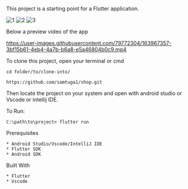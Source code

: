 This project is a starting point for a Flutter application.

![1](https://user-images.githubusercontent.com/79772304/163966120-5c6cf55d-e5b2-4f55-a3c7-9b4c987efd1d.png)
![2](https://user-images.githubusercontent.com/79772304/163966161-95f8eb84-7642-4d3c-9de4-3194892f6ccf.png)
![3](https://user-images.githubusercontent.com/79772304/163966200-abe1646c-1e65-49b1-9574-87accab4534d.png)

Below a preview video of the app

https://user-images.githubusercontent.com/79772304/163967357-3bf15b61-4eb4-4a7b-b6a8-e5a46804b0c9.mp4

To clone this project, open your terminal or cmd
```
cd folder/to/clone-into/
```
```
https://github.com/samtuga1/shop.git
```
Then locate the project on your system and open with android studio or Vscode or intellij IDE.

To Run:
```
C:\path\to\project> flutter run
```

Prerequisites
```
* Android Studio/Vscode/IntelliJ IDE
* Flutter SDK
* Android SDK
```
Built With
```
* Flutter
* Vscode
```
